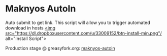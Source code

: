 # Maknyos AutoIn
Auto submit to get link.
This script will allow you to trigger automated download in hosts
 <a class="btn btn-primary" href="maknyos-autoin.user.js?raw=true"><img src="https://dl.dropboxusercontent.com/u/33009152/btn-install-min.png"/ alt="Install Script"></a>

Production stage @ greasyfork.org: <a href="https://greasyfork.org/en/scripts/97-maknyos-autoin" target="_blank">maknyos-autoin</a>